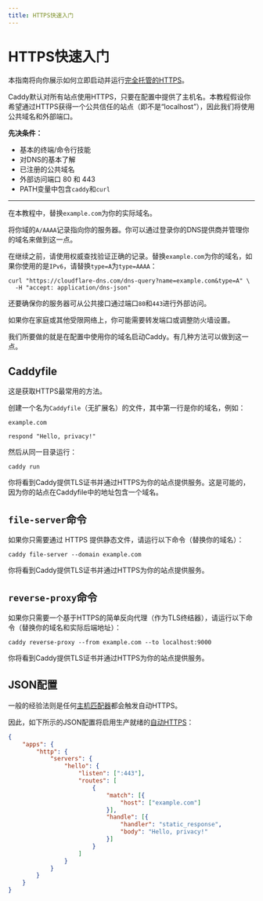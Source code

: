 ```yaml
---
title: HTTPS快速入门
---
```


# HTTPS快速入门

本指南将向你展示如何立即启动并运行[完全托管的HTTPS](/docs/automatic-https)。

<aside class="tip">
    Caddy默认对所有站点使用HTTPS，只要在配置中提供了主机名。本教程假设你希望通过HTTPS获得一个公共信任的站点（即不是“localhost”），因此我们将使用公共域名和外部端口。
</aside>

**先决条件：**
- 基本的终端/命令行技能
- 对DNS的基本了解
- 已注册的公共域名
- 外部访问端口 80 和 443
- PATH变量中包含`caddy`和`curl`

---

在本教程中，替换`example.com`为你的实际域名。

将你域的`A/AAAA`记录指向你的服务器。你可以通过登录你的DNS提供商并管理你的域名来做到这一点。

在继续之前，请使用权威查找验证正确的记录。替换`example.com`为你的域名，如果你使用的是`IPv6`，请替换`type=A`为`type=AAAA`：

<pre><code class="cmd bash">curl "https://cloudflare-dns.com/dns-query?name=example.com&type=A" \
  -H "accept: application/dns-json"</code></pre>

还要确保你的服务器可从公共接口通过端口`80`和`443`进行外部访问。

<aside class="tip">
    如果你在家庭或其他受限网络上，你可能需要转发端口或调整防火墙设置。
</aside>

我们所要做的就是在配置中使用你的域名启动Caddy。有几种方法可以做到这一点。

## Caddyfile

这是获取HTTPS最常用的方法。

创建一个名为`Caddyfile`（无扩展名）的文件，其中第一行是你的域名，例如：

```caddy
example.com

respond "Hello, privacy!"
```

然后从同一目录运行：

<pre><code class="cmd bash">caddy run</code></pre>

你将看到Caddy提供TLS证书并通过HTTPS为你的站点提供服务。这是可能的，因为你的站点在Caddyfile中的地址包含一个域名。

## `file-server`命令

如果你只需要通过 HTTPS 提供静态文件，请运行以下命令（替换你的域名）：

<pre><code class="cmd bash">caddy file-server --domain example.com</code></pre>

你将看到Caddy提供TLS证书并通过HTTPS为你的站点提供服务。


## `reverse-proxy`命令

如果你只需要一个基于HTTPS的简单反向代理（作为TLS终结器），请运行以下命令（替换你的域名和实际后端地址）：

<pre><code class="cmd bash">caddy reverse-proxy --from example.com --to localhost:9000</code></pre>

你将看到Caddy提供TLS证书并通过HTTPS为你的站点提供服务。

## JSON配置

一般的经验法则是任何[主机匹配器]((/docs/json/apps/http/servers/routes/match/host/))都会触发自动HTTPS。

因此，如下所示的JSON配置将启用生产就绪的[自动HTTPS](/docs/automatic-https)：

```json
{
	"apps": {
		"http": {
			"servers": {
				"hello": {
					"listen": [":443"],
					"routes": [
						{
							"match": [{
								"host": ["example.com"]
							}],
							"handle": [{
								"handler": "static_response",
								"body": "Hello, privacy!"
							}]
						}
					]
				}
			}
		}
	}
}
```